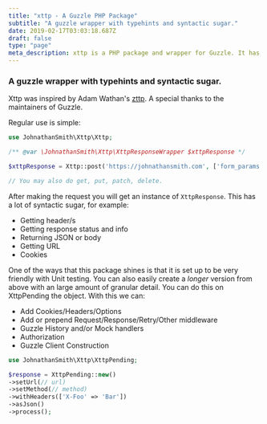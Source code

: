 ```yaml
---
title: "xttp - A Guzzle PHP Package"
subtitle: "A guzzle wrapper with typehints and syntactic sugar."
date: 2019-02-17T03:03:18.687Z
draft: false
type: "page"
meta_description: xttp is a PHP package and wrapper for Guzzle. It has allows for easier request and response manipulation as well as testing capabilities.
---
```


### A guzzle wrapper with typehints and syntactic sugar. 

Xttp was inspired by Adam Wathan's [zttp](https://github.com/kitetail/zttp). A special thanks to the maintainers of Guzzle.


Regular use is simple:
```php
use JohnathanSmith\Xttp\Xttp;

/** @var \JohnathanSmith\Xttp\XttpResponseWrapper $xttpResponse */

$xttpResponse = Xttp::post('https://johnathansmith.com', ['form_params' => ['foo' => 'bar'], 'headers' => ['Content-Type' => 'application/x-www-form-urlencoded']]);

// You may also do get, put, patch, delete.
```

After making the request you will get an instance of `XttpResponse`. This
has a lot of syntactic sugar, for example:
- Getting header/s
- Getting response status and info
- Returning JSON or body
- Getting URL
- Cookies

One of the ways that this package shines
is that it is set up to be very friendly
with Unit testing. You can also easily
create a _longer_ version from above with an large amount of granular detail. You can do this on XttpPending the object. With this we can:
- Add Cookies/Headers/Options
- Add or prepend Request/Response/Retry/Other middleware
- Guzzle History and/or Mock handlers
- Authorization
- Guzzle Client Construction

```php
use JohnathanSmith\Xttp\XttpPending;

$response = XttpPending::new()
->setUrl(// url)
->setMethod(// method)
->withHeaders(['X-Foo' => 'Bar'])
->asJson()
->process();
```

